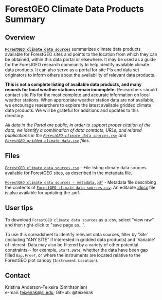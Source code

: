 # ForestGEO Climate Data Products Summary

## Overview

[**`ForestGEO climate data sources`**](https://github.com/forestgeo/Climate/blob/master/Directory/ForestGEO%20climate%20data%20sources.csv) summarizes climate data products available for ForestGEO sites and points to the location from which they can be obtained, within this data portal or elsewhere. It may be used as a guide for the ForestGEO research community to help identify available climate data products. It can also serve as a portal for site PIs and data set originators to inform others about the availability of relevant data products.

**This is not a complete listing of available data products, and many records for local weather stations remain incomplete.** Researchers should contact site PIs for the most complete and accurate information on local weather stations. When appropriate weather station data are not available, we encourage researchers to explore the latest available gridded climate data products. We will be grateful for additions and updates to this directory.

*All data in the Portal are public; in order to support proper citation of the data, we identify a combination of data contacts, URLs, and related publications in the [`ForestGEO climate data sources.csv`](https://github.com/forestgeo/Climate/blob/master/Directory/ForestGEO%20climate%20data%20sources.csv) and [`ForestGEO_gridded climate data.csv`](https://github.com/forestgeo/Climate/blob/master/Directory/ForestGEO_gridded%20climate%20data.csv) files.*

## Files
[`ForestGEO climate data sources.csv`](https://github.com/forestgeo/Climate/blob/master/Directory/ForestGEO%20climate%20data%20sources.csv) - File listing climate data sources available for ForestGEO sites, as described in the metadata file.

[`ForestGEO climate data sources - metadata.pdf`](https://github.com/forestgeo/Climate/blob/master/Directory/ForestGEO%20climate%20data%20sources%20-%20metadata.pdf) - Metadata file describing the contents of [`ForestGEO climate data sources.csv`](https://github.com/forestgeo/Climate/blob/master/Directory/ForestGEO%20climate%20data%20sources.csv). An editable [.docx](https://github.com/forestgeo/Climate/blob/master/Directory/ForestGEO%20climate%20data%20sources%20-%20metadata.docx) file is also available for updating the .pdf.

## User tips

To download `ForestGEO climate data sources` as a .csv, select "view raw" and then right-click to "save page as...". 

To use this spreadsheet to identify relevant data sources, filter by 'Site' (including "ANY SITE" if interested in gridded data products) and 'Variable' of interest. Data may also be filtered by a variety of other potential constraints-- for example, `Start.Date`, whether the data have been gap filled `Gap.Free?`, or where the instruments are located relative to the ForestGEO plot canopy (`Instrument.Location`). 

## Contact 
Kristina Anderson-Teixeira (Smithsonian)  
e-mail: teixeirak@si.edu; GitHub: @teixeirak
